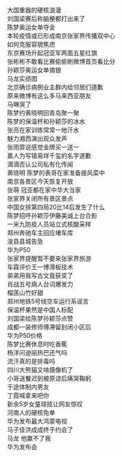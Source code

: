 大国重器的硬核浪漫  
刘国梁赛后称脑梗都打出来了  
陈梦奥运女单夺金  
本轮疫情或已形成南京张家界传播双中心  
如何克服容貌焦虑  
东京赛场升起冠亚军两面五星红旗  
张彬彬不敢看比赛偷偷刷微博首页看比分  
孙颖莎奥运女单摘银  
马龙实绩图  
北京确诊病例业主群内给邻居们道歉  
原来微博有这么多马来西亚朋友  
马琳哭了  
陈梦约黄晓明回青岛聚一聚  
陈梦的保温杯和孙颖莎的冰水  
张亮在家训练常常一地汗水  
魅力湘西演出观众发声  
张雨霏说感觉金牌买一送一  
嘉人为写错易烊千玺的名字道歉  
滴滴否认公司私有化传闻  
黄晓明 陈梦的表哥在家准备接风菜中  
南京各景区今天恢复开放  
张萌 冠亚都在家中华大当家  
张家界关闭所有景区景点  
中国女排第四局20比14后发生了什么  
陈梦招呼孙颖莎伊藤美诚上台合影  
一米九防疫人员站立式核酸采样  
郑州奔驰车主回应堵车库  
浚县县城告急  
华为P50  
张家界提醒暂不要来张家界旅游  
车霖评价王一博滑板技术  
弟弟用我写古文竟获奖了  
肖战五号病人台词爆发力  
榴莲山竹好甜  
郑州地铁5号线空车运行系谣言  
保温杯果然是中国人标配  
刘国梁给陈梦孙颖莎点赞  
成都一装修师傅滞留封闭小区后  
华为P50价格  
陈梦比赛休息时吃香蕉  
杨洋问迪丽热巴还气吗  
流汗真的是排毒吗  
四川大熊猫又啃摄像机了  
小哥送餐迟到被原谅后痛哭鞠躬  
于途体制内男友  
丁霞喊拿来吧你  
新余5岁女童球技让网友惊叹  
河南人的硬核免单  
华为发布最大鸿蒙电视  
马子佳洪成成终于约会了  
马龙 他赢不了我  
华为发布会  
